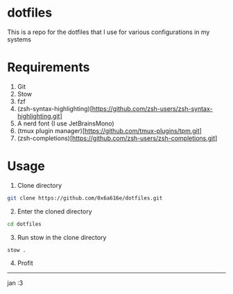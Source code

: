 # dotfiles

This is a repo for the dotfiles that I use for various configurations in my systems

# Requirements

1. Git
2. Stow
3. fzf
4. (zsh-syntax-highlighting)[https://github.com/zsh-users/zsh-syntax-highlighting.git]
5. A nerd font (I use JetBrainsMono)
6. (tmux plugin manager)[https://github.com/tmux-plugins/tpm.git]
7. (zsh-completions)[https://github.com/zsh-users/zsh-completions.git]

# Usage

1. Clone directory

```bash
git clone https://github.com/0x6a616e/dotfiles.git
```

2. Enter the cloned directory

```bash
cd dotfiles
```

3. Run stow in the clone directory

```bash
stow .
```

4. Profit

---

jan :3
